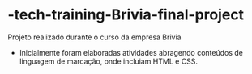 # -tech-training-Brivia-final-project
Projeto realizado durante o curso da empresa Brivia

  - Inicialmente foram elaboradas atividades abragendo conteúdos de linguagem de marcação, onde incluiam HTML e CSS.
  
